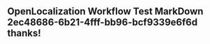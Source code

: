 <properties
ms.topic="hero-topic"
ms.test1="hero-topic"
ms.test2="test"/>

## OpenLocalization Workflow Test MarkDown 2ec48686-6b21-4fff-bb96-bcf9339e6f6d thanks!
